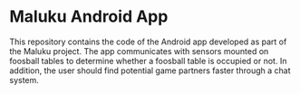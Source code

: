 # Maluku Android App

This repository contains the code of the Android app developed as part of the Maluku project.
The app communicates with sensors mounted on foosball tables to determine whether a foosball table is occupied or not.
In addition, the user should find potential game partners faster through a chat system.